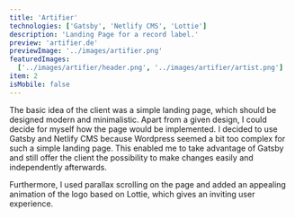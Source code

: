 ```yaml
---
title: 'Artifier'
technologies: ['Gatsby', 'Netlify CMS', 'Lottie']
description: 'Landing Page for a record label.'
preview: 'artifier.de'
previewImage: '../images/artifier.png'
featuredImages:
  ['../images/artifier/header.png', '../images/artifier/artist.png']
item: 2
isMobile: false
---
```


The basic idea of the client was a simple landing page, which should be designed modern and minimalistic. Apart from a given design, I could decide for myself how the page would be implemented. I decided to use Gatsby and Netlify CMS because Wordpress seemed a bit too complex for such a simple landing page. This enabled me to take advantage of Gatsby and still offer the client the possibility to make changes easily and independently afterwards.

Furthermore, I used parallax scrolling on the page and added an appealing animation of the logo based on Lottie, which gives an inviting user experience.
